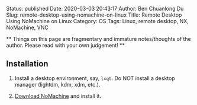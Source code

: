 Status: published
Date: 2020-03-03 20:43:17
Author: Ben Chuanlong Du
Slug: remote-desktop-using-nomachine-on-linux
Title: Remote Desktop Using NoMachine on Linux
Category: OS
Tags: Linux, remote desktop, NX, NoMachine, VNC

**
Things on this page are
fragmentary and immature notes/thoughts of the author.
Please read with your own judgement!
**

## Installation

1. Install a desktop environment, say, `lxqt`.
    Do NOT install a desktop manager (lightdm, kdm, xdm, etc.).

2. [Download NoMachine](https://www.nomachine.com/download)
    and install it.
